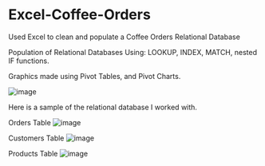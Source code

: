# Excel-Coffee-Orders
Used Excel to clean and populate a Coffee Orders Relational Database

Population of Relational Databases Using:
LOOKUP, INDEX, MATCH, nested IF functions.

Graphics made using Pivot Tables, and Pivot Charts.

![image](https://github.com/user-attachments/assets/3573ac92-f54d-46a8-9ae5-50bdb7558650)


Here is a sample of the relational database I worked with.


Orders Table
![image](https://github.com/user-attachments/assets/d1e7ee47-4221-4a11-8c59-6041d514969f)


Customers Table
![image](https://github.com/user-attachments/assets/dfeec3a8-4728-46fa-88e3-8e9e4e76e727)


Products Table
![image](https://github.com/user-attachments/assets/5c513b45-dcd3-4803-b215-4e2d9458f0d2)

